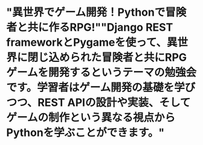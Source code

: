 # "異世界でゲーム開発！Pythonで冒険者と共に作るRPG!""Django REST frameworkとPygameを使って、異世界に閉じ込められた冒険者と共にRPGゲームを開発するというテーマの勉強会です。学習者はゲーム開発の基礎を学びつつ、REST APIの設計や実装、そしてゲームの制作という異なる視点からPythonを学ぶことができます。"
